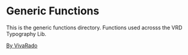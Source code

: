 Generic Functions
===================

This is the generic functions directory. 
Functions used acrosss the VRD Typography Lib.

[By VivaRado](https://www.vivarado.com)
